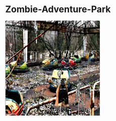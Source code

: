 # Zombie-Adventure-Park
<img src="https://github.com/nferris0684/Zombie-Adventure-Park/blob/master/game%20plan/screenshot4.PNG" width="300" height="300">
